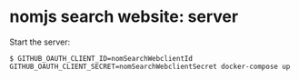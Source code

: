 # nomjs search website: server

Start the server:

```
$ GITHUB_OAUTH_CLIENT_ID=nomSearchWebclientId GITHUB_OAUTH_CLIENT_SECRET=nomSearchWebclientSecret docker-compose up
```
